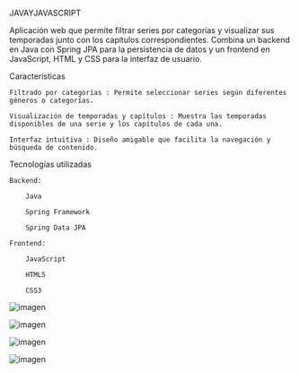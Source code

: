 JAVAYJAVASCRIPT

Aplicación web que permite filtrar series por categorías y visualizar sus temporadas junto con los capítulos correspondientes. Combina un backend en Java con Spring JPA para la persistencia de datos y un frontend en JavaScript, HTML y CSS para la interfaz de usuario.

Características

    Filtrado por categorías : Permite seleccionar series según diferentes géneros o categorías.​

    Visualización de temporadas y capítulos : Muestra las temporadas disponibles de una serie y los capítulos de cada una.

    Interfaz intuitiva : Diseño amigable que facilita la navegación y búsqueda de contenido. 

 
 Tecnologías utilizadas

    Backend:

        Java

        Spring Framework

        Spring Data JPA

    Frontend:

        JavaScript

        HTML5

        CSS3

        
![imagen](https://github.com/user-attachments/assets/d9ac3b1c-4b6c-4cd7-b2f7-ebee5a1fbb4a)

![imagen](https://github.com/user-attachments/assets/b40d6bca-c034-4bd2-bbcb-27acea2cc97b)

![imagen](https://github.com/user-attachments/assets/1daed80c-1dd6-4b8b-8d43-ed21785e3dbc)

![imagen](https://github.com/user-attachments/assets/cc3d679e-02a8-40f8-91c1-13e1d31ac5b5)




